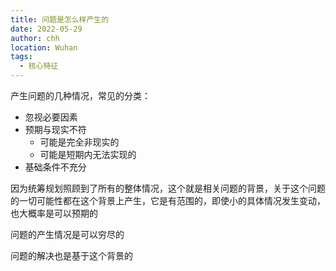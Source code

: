 ```yaml
---
title: 问题是怎么样产生的
date: 2022-05-29
author: chh
location: Wuhan
tags:
  - 核心特征
---
```


产生问题的几种情况，常见的分类：

- 忽视必要因素
- 预期与现实不符
  - 可能是完全非现实的
  - 可能是短期内无法实现的
- 基础条件不充分

因为统筹规划照顾到了所有的整体情况，这个就是相关问题的背景，关于这个问题的一切可能性都在这个背景上产生，它是有范围的，即使小的具体情况发生变动，也大概率是可以预期的

问题的产生情况是可以穷尽的

问题的解决也是基于这个背景的
